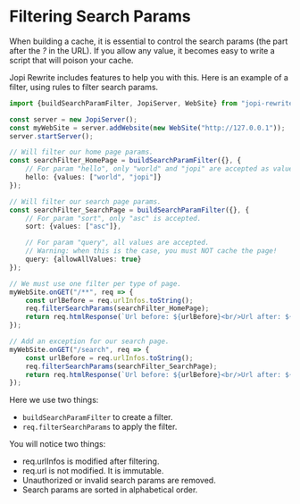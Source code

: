 # Filtering Search Params

When building a cache, it is essential to control the search params (the part after the *?* in the URL).
If you allow any value, it becomes easy to write a script that will poison your cache.

Jopi Rewrite includes features to help you with this.
Here is an example of a filter, using rules to filter search params.

```typescript
import {buildSearchParamFilter, JopiServer, WebSite} from "jopi-rewrite";

const server = new JopiServer();
const myWebSite = server.addWebsite(new WebSite("http://127.0.0.1"));
server.startServer();

// Will filter our home page params.
const searchFilter_HomePage = buildSearchParamFilter({}, {
    // For param "hello", only "world" and "jopi" are accepted as values.
    hello: {values: ["world", "jopi"]}
});

// Will filter our search page params.
const searchFilter_SearchPage = buildSearchParamFilter({}, {
    // For param "sort", only "asc" is accepted.
    sort: {values: ["asc"]},

    // For param "query", all values are accepted.
    // Warning: when this is the case, you must NOT cache the page!
    query: {allowAllValues: true}
});

// We must use one filter per type of page.
myWebSite.onGET("/**", req => {
    const urlBefore = req.urlInfos.toString();
    req.filterSearchParams(searchFilter_HomePage);
    return req.htmlResponse(`Url before: ${urlBefore}<br/>Url after: ${req.urlInfos.toString()}<br/>`);
});

// Add an exception for our search page.
myWebSite.onGET("/search", req => {
    const urlBefore = req.urlInfos.toString();
    req.filterSearchParams(searchFilter_SearchPage);
    return req.htmlResponse(`Url before: ${urlBefore}<br/>Url after: ${req.urlInfos.toString()}<br/>`);
});
```

Here we use two things:
* `buildSearchParamFilter` to create a filter.
* `req.filterSearchParams` to apply the filter.

You will notice two things:
* req.urlInfos is modified after filtering.
* req.url is not modified. It is immutable.
* Unauthorized or invalid search params are removed.
* Search params are sorted in alphabetical order.